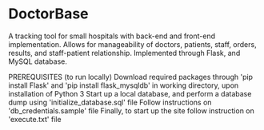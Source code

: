 # DoctorBase
A tracking tool for small hospitals with back-end and front-end implementation. Allows for manageability of doctors, patients, staff, orders, results, and staff-patient relationship. 
Implemented through Flask, and MySQL database.

PREREQUISITES (to run locally)
Download required packages through 'pip install Flask' and 'pip install flask_mysqldb' in working directory, upon installation of Python 3
Start up a local database, and perform a database dump using 'initialize_database.sql' file
Follow instructions on 'db_credentials.sample' file
Finally, to start up the site follow instruction on 'execute.txt' file
